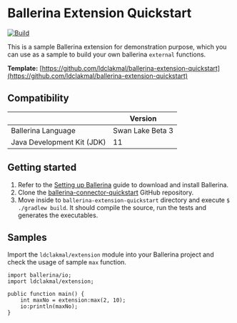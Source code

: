 # Ballerina Extension Quickstart

[![Build](https://github.com/ldclakmal/ballerina-extension-quickstart/actions/workflows/master.yml/badge.svg)](https://github.com/ldclakmal/ballerina-extension-quickstart/actions/workflows/master.yml)

This is a sample Ballerina extension for demonstration purpose, which you can use as a sample to build your own ballerina `external` functions.

**Template:** [https://github.com/ldclakmal/ballerina-extension-quickstart](https://github.com/ldclakmal/ballerina-extension-quickstart)

## Compatibility

|                            | **Version**       |
|----------------------------|-------------------|
| Ballerina Language         | Swan Lake Beta 3  |
| Java Development Kit (JDK) | 11                |

## Getting started

1. Refer to the [Setting up Ballerina](https://ballerina.io/learn/user-guide/getting-started/setting-up-ballerina/) guide to download and install Ballerina.
2. Clone the [ballerina-connector-quickstart](https://github.com/ldclakmal/ballerina-connector-quickstart) GitHub repository.
3. Move inside to `ballerina-extension-quickstart` directory and execute `$ ./gradlew build`. It should compile the source, run the tests and generates the executables.

## Samples

Import the `ldclakmal/extension` module into your Ballerina project and check the usage of sample `max` function.

```ballerina
import ballerina/io;
import ldclakmal/extension;

public function main() {
    int maxNo = extension:max(2, 10);
    io:println(maxNo);
}
```
